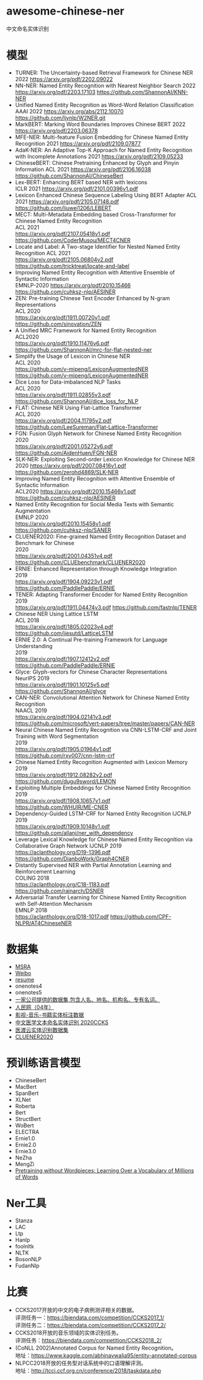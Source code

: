 # awesome-chinese-ner
中文命名实体识别

# 模型
- TURNER: The Uncertainty-based Retrieval Framework for Chinese NER
2022 
https://arxiv.org/pdf/2202.09022 
- NN-NER: Named Entity Recognition with Nearest Neighbor Search
2022 
https://arxiv.org/pdf/2203.17103 
https://github.com/ShannonAI/KNN-NER
- Unified Named Entity Recognition as Word-Word Relation Classification
AAAI 2022 
https://arxiv.org/abs/2112.10070 
https://github.com/ljynlp/W2NER.git
- MarkBERT: Marking Word Boundaries Improves Chinese BERT
2022 
https://arxiv.org/pdf/2203.06378
- MFE-NER: Multi-feature Fusion Embedding for Chinese Named Entity Recognition
2021 
https://arxiv.org/pdf/2109.07877
- AdaK-NER: An Adaptive Top-K Approach for Named Entity Recognition with Incomplete Annotations
2021 
https://arxiv.org/pdf/2109.05233
- ChineseBERT: Chinese Pretraining Enhanced by Glyph and Pinyin Information 
ACL 2021
https://arxiv.org/pdf/2106.16038 
https://github.com/ShannonAI/ChineseBert
- Lex-BERT: Enhancing BERT based NER with lexicons  
ICLR 2021 
https://arxiv.org/pdf/2101.00396v1.pdf 
- Lexicon Enhanced Chinese Sequence Labeling Using BERT Adapter 
ACL 2021 
https://arxiv.org/pdf/2105.07148.pdf 
https://github.com/liuwei1206/LEBERT
- MECT: Multi-Metadata Embedding based Cross-Transformer for Chinese Named Entity Recognition  
ACL 2021  
https://arxiv.org/pdf/2107.05418v1.pdf  
https://github.com/CoderMusou/MECT4CNER 
- Locate and Label: A Two-stage Identifier for Nested Named Entity Recognition 
ACL 2021   
https://arxiv.org/pdf/2105.06804v2.pdf  
https://github.com/tricktreat/locate-and-label 
- Improving Named Entity Recognition with Attentive Ensemble of Syntactic Information  
EMNLP-2020 
https://arxiv.org/pdf/2010.15466  
https://github.com/cuhksz-nlp/AESINER 
- ZEN: Pre-training Chinese Text Encoder Enhanced by N-gram Representations  
ACL 2020  
https://arxiv.org/pdf/1911.00720v1.pdf  
https://github.com/sinovation/ZEN 
- A Unified MRC Framework for Named Entity Recognition  
ACL2020  
https://arxiv.org/pdf/1910.11476v6.pdf  
https://github.com/ShannonAI/mrc-for-flat-nested-ner 
- Simplify the Usage of Lexicon in Chinese NER  
ACL 2020   
https://github.com/v-mipeng/LexiconAugmentedNER  
https://github.com/v-mipeng/LexiconAugmentedNER 
- Dice Loss for Data-imbalanced NLP Tasks  
ACL 2020  
https://arxiv.org/pdf/1911.02855v3.pdf  
https://github.com/ShannonAI/dice_loss_for_NLP 
- FLAT: Chinese NER Using Flat-Lattice Transformer  
ACL 2020  
https://arxiv.org/pdf/2004.11795v2.pdf  
https://github.com/LeeSureman/Flat-Lattice-Transformer 
- FGN: Fusion Glyph Network for Chinese Named Entity Recognition  
2020  
https://arxiv.org/pdf/2001.05272v6.pdf  
https://github.com/AidenHuen/FGN-NER
- SLK-NER: Exploiting Second-order Lexicon Knowledge for Chinese NER 
2020 
https://arxiv.org/pdf/2007.08416v1.pdf  
https://github.com/zerohd4869/SLK-NER 
- Improving Named Entity Recognition with Attentive Ensemble of Syntactic Information  
ACL2020 
https://arxiv.org/pdf/2010.15466v1.pdf  
https://github.com/cuhksz-nlp/AESINER  
- Named Entity Recognition for Social Media Texts with Semantic Augmentation  
EMNLP 2020  
https://arxiv.org/pdf/2010.15458v1.pdf  
https://github.com/cuhksz-nlp/SANER 
- CLUENER2020: Fine-grained Named Entity Recognition Dataset and Benchmark for Chinese  
2020  
https://arxiv.org/pdf/2001.04351v4.pdf  
https://github.com/CLUEbenchmark/CLUENER2020 
- ERNIE: Enhanced Representation through Knowledge Integration  
2019  
https://arxiv.org/pdf/1904.09223v1.pdf  
https://github.com/PaddlePaddle/ERNIE 
- TENER: Adapting Transformer Encoder for Named Entity Recognition  
2019  
https://arxiv.org/pdf/1911.04474v3.pdf 
https://github.com/fastnlp/TENER 
- Chinese NER Using Lattice LSTM  
ACL 2018  
https://arxiv.org/pdf/1805.02023v4.pdf  
https://github.com/jiesutd/LatticeLSTM 
- ERNIE 2.0: A Continual Pre-training Framework for Language Understanding  
2019  
https://arxiv.org/pdf/1907.12412v2.pdf  
https://github.com/PaddlePaddle/ERNIE 
- Glyce: Glyph-vectors for Chinese Character Representations  
NeurIPS 2019  
https://arxiv.org/pdf/1901.10125v5.pdf  
https://github.com/ShannonAI/glyce 
- CAN-NER: Convolutional Attention Network for Chinese Named Entity Recognition   
NAACL 2019   
https://arxiv.org/pdf/1904.02141v3.pdf 
https://github.com/microsoft/vert-papers/tree/master/papers/CAN-NER
- Neural Chinese Named Entity Recognition via CNN-LSTM-CRF and Joint Training with Word Segmentation  
2019  
https://arxiv.org/pdf/1905.01964v1.pdf  
https://github.com/rxy007/cnn-lstm-crf 
- Chinese Named Entity Recognition Augmented with Lexicon Memory  
2019  
https://arxiv.org/pdf/1912.08282v2.pdf  
https://github.com/dugu9sword/LEMON 
- Exploiting Multiple Embeddings for Chinese Named Entity Recognition   
2019  
https://arxiv.org/pdf/1908.10657v1.pdf  
https://github.com/WHUIR/ME-CNER 
- Dependency-Guided LSTM-CRF for Named Entity Recognition 
IJCNLP 2019  
https://arxiv.org/pdf/1909.10148v1.pdf  
https://github.com/allanj/ner_with_dependency 
- Leverage Lexical Knowledge for Chinese Named Entity Recognition via Collaborative Graph Network 
IJCNLP 2019  
https://aclanthology.org/D19-1396.pdf 
https://github.com/DianboWork/Graph4CNER 
- Distantly Supervised NER with Partial Annotation Learning and Reinforcement Learning  
COLING 2018   
https://aclanthology.org/C18-1183.pdf 
https://github.com/rainarch/DSNER 
- Adversarial Transfer Learning for Chinese Named Entity Recognition with Self-Attention Mechanism  
EMNLP 2018  
https://aclanthology.org/D18-1017.pdf 
https://github.com/CPF-NLPR/AT4ChineseNER 

# 数据集

- [MSRA](https://github.com/GuocaiL/nlp_corpus/tree/main/open_ner_data/MSRA)
- [Weibo](https://github.com/GuocaiL/nlp_corpus/tree/main/open_ner_data/weibo)
- [resume](https://github.com/GuocaiL/nlp_corpus/tree/main/open_ner_data/ResumeNER )
- onenotes4
- onenotes5
- [一家公司提供的数据集,包含人名、地名、机构名、专有名词。](https://bosonnlp.com/dev/resource)
- [人民网（04年）](https://github.com/GuocaiL/nlp_corpus/tree/main/open_ner_data/people_daily)
- [影视-音乐-书籍实体标注数据](https://github.com/GuocaiL/nlp_corpus/tree/main/open_ner_data/video_music_book_datasets)
- [中文医学文本命名实体识别 2020CCKS](https://github.com/GuocaiL/nlp_corpus/tree/main/open_ner_data/2020_ccks_ner)
- [医渡云实体识别数据集](https://github.com/GuocaiL/nlp_corpus/tree/main/open_ner_data/yidu-s4k )
- [CLUENER2020](https://github.com/GuocaiL/nlp_corpus/tree/main/open_ner_data/cluener_public)

# 预训练语言模型

- ChineseBert
- MacBert
- SpanBert
- XLNet
- Roberta
- Bert
- StructBert
- WoBert
- ELECTRA
- Ernie1.0
- Ernie2.0
- Ernie3.0
- NeZha
- MengZi
- [Pretraining without Wordpieces: Learning Over a Vocabulary of Millions of Words](https://arxiv.org/pdf/2202.12142)

# Ner工具

- Stanza
- LAC
- Ltp
- Hanlp
- foolnltk
- NLTK
- BosonNLP
- FudanNlp

# 比赛

- CCKS2017开放的中文的电子病例测评相关的数据。<br>
评测任务一：https://biendata.com/competition/CCKS2017_1/<br>
评测任务二：https://biendata.com/competition/CCKS2017_2/<br>
- CCKS2018开放的音乐领域的实体识别任务。<br>
评测任务：https://biendata.com/competition/CCKS2018_2/<br>
- (CoNLL 2002)Annotated Corpus for Named Entity Recognition。<br>
地址：https://www.kaggle.com/abhinavwalia95/entity-annotated-corpus<br>
- NLPCC2018开放的任务型对话系统中的口语理解评测。<br>
地址：http://tcci.ccf.org.cn/conference/2018/taskdata.php<br>


